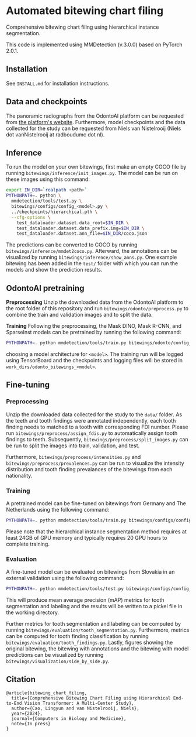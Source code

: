 # Automated bitewing chart filing

Comprehensive bitewing chart filing using hierarchical instance segmentation.

This code is implemented using MMDetection (v.3.0.0) based on PyTorch 2.0.1.


## Installation

See `INSTALL.md` for installation instructions.


## Data and checkpoints

The panoramic radiographs from the OdontoAI platform can be requested from [the platform's website](https://odontoai.com/). Furthermore, model checkpoints and the data collected for the study can be requested from Niels van Nistelrooij (Niels dot vanNistelrooij at radboudumc dot nl).


## Inference

To run the model on your own bitewings, first make an empty COCO file by running `bitewings/inference/init_images.py`. The model can be run on these images using this command:

```bash
export IN_DIR=`realpath <path>`
PYTHONPATH=. python \
  mmdetection/tools/test.py \
  bitewings/configs/config_<model>.py \
  ../checkpoints/hierarchical.pth \
  --cfg-options \
    test_dataloader.dataset.data_root=$IN_DIR \
    test_dataloader.dataset.data_prefix.img=$IN_DIR \
    test_dataloader.dataset.ann_file=$IN_DIR/coco.json
```

The predictions can be converted to COCO by running `bitewings/inference/mmdet2coco.py`. Afterward, the annotations can be visualized by running `bitewings/inference/show_anns.py`. One example bitewing has been added in the `test/` folder with which you can run the models and show the prediction results.


## OdontoAI pretraining

**Preprocessing** Unzip the downloaded data from the OdontoAI platform to the root folder of this repository and run `bitewings/odonto/preprocess.py` to combine the train and validation images and to split the data.

**Training** Following the preprocessing, the Mask DINO, Mask R-CNN, and SparseInst models can be pretrained by running the following command:

```bash
PYTHONPATH=. python mmdetection/tools/train.py bitewings/odonto/config_<model>.py
```

choosing a model architecture for `<model>`. The training run will be logged using TensorBoard and the checkpoints and logging files will be stored in `work_dirs/odonto_bitewings_<model>`.


## Fine-tuning

### Preprocessing

Unzip the downloaded data collected for the study to the `data/` folder. As the teeth and tooth findings were annotated independently, each tooth finding needs to matched to a tooth with corresponding FDI number. Please run `bitewings/preprocess/assign_fdis.py` to automatically assign tooth findings to teeth. Subsequently, `bitewings/preprocess/split_images.py` can be run to split the images into train, validation, and test.

Furthermore, `bitewings/preprocess/intensities.py` and `bitewings/preprocess/prevalences.py` can be run to visualize the intensity distribution and tooth finding prevalances of the bitewings from each nationality.


### Training

A pretrained model can be fine-tuned on bitewings from Germany and The Netherlands using the following command:

```bash
PYTHONPATH=. python mmdetection/tools/train.py bitewings/configs/config_<model>.py
```

Please note that the hierarchical instance segmentation method requires at least 24GB of GPU memory and typically requires 20 GPU hours to complete training.


### Evaluation

A fine-tuned model can be evaluated on bitewings from Slovakia in an external validation using the following command:

```bash
PYTHONPATH=. python mmdetection/tools/test.py bitewings/configs/config_<model>.py work_dirs/lingyun_trainval_<model>/epoch_36.pth
```

This will produce mean average precision (mAP) metrics for tooth segmentation and labeling and the results will be written to a pickel file in the working directory.

Further metrics for tooth segmentation and labeling can be computed by running `bitewings/evaluation/tooth_segmentation.py`. Furthermore, metrics can be computed for tooth finding classification by running `bitewings/evaluation/tooth_findings.py`. Lastly, figures showing the original bitewing, the bitewing with annotations and the bitewing with model predictions can be visualized by running `bitewings/visualization/side_by_side.py`.


## Citation

```
@article{bitewing_chart_filing,
  title={Comprehensive Bitewing Chart Filing using Hierarchical End-to-End Vision Transformer: A Multi-Center Study},
  author={Cao, Lingyun and van Nistelrooij, Niels},
  year={2024},
  journal={Computers in Biology and Medicine},
  note={In press}
}
```
